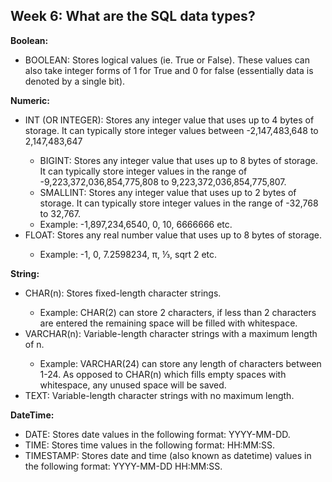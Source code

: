 <h2>Week 6: What are the SQL data types?</h2>

<b>Boolean:</b>
<ul><li>BOOLEAN: Stores logical values (ie. True or False). These values can also take integer forms of 1 for True and 0 for false (essentially data is denoted by a single bit).</li></ul>

<b>Numeric:</b>
<ul><li>INT (OR INTEGER): Stores any integer value that uses up to 4 bytes of storage. It can typically store integer values between -2,147,483,648 to 2,147,483,647</li>
<ul><li>BIGINT: Stores any integer value that uses up to 8 bytes of storage. It can typically store integer values in the range of -9,223,372,036,854,775,808 to 9,223,372,036,854,775,807.</li>
<li>SMALLINT: Stores any integer value that uses up to 2 bytes of storage. It can typically store integer values in the range of -32,768 to 32,767.</li>
<li>Example: -1,897,234,6540, 0, 10, 6666666 etc.</li></ul>
<li>FLOAT: Stores any real number value that uses up to 8 bytes of storage.</li>
<ul><li>Example: -1, 0, 7.2598234, π, ⅓, sqrt 2 etc.</li></ul></ul>

<b>String:</b>
<ul><li>CHAR(n): Stores fixed-length character strings.</li>
<ul><li>Example: CHAR(2) can store 2 characters, if less than 2 characters are entered the remaining space will be filled with whitespace.</ul>
<li>VARCHAR(n): Variable-length character strings with a maximum length of n.</li>
<ul><li>Example: VARCHAR(24) can store any length of characters between 1-24. As opposed to CHAR(n) which fills empty spaces with whitespace, any unused space will be saved.</ul>
<li>TEXT: Variable-length character strings with no maximum length.</li></ul>

<b>DateTime:</b>
<ul><li>DATE: Stores date values in the following format: YYYY-MM-DD.</li>
<li>TIME: Stores time values in the following format: HH:MM:SS.</li>
<li>TIMESTAMP: Stores date and time (also known as datetime) values in the following format: YYYY-MM-DD HH:MM:SS.</li></ul>
